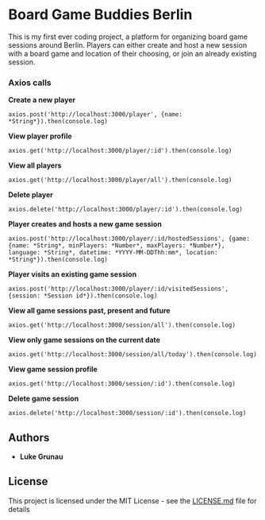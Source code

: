 # Board Game Buddies Berlin

This is my first ever coding project, a platform for organizing board game sessions around Berlin. Players can either create and host a new session with a board game and location of their choosing, or join an already existing session.

### Axios calls

**Create a new player**

```
axios.post('http://localhost:3000/player', {name: *String*}).then(console.log)
```

**View player profile**

```
axios.get('http://localhost:3000/player/:id').then(console.log)
```

**View all players**

```
axios.get('http://localhost:3000/player/all').then(console.log)
```

**Delete player**

```
axios.delete('http://localhost:3000/player/:id').then(console.log)
```

**Player creates and hosts a new game session**

```
axios.post('http://localhost:3000/player/:id/hostedSessions', {game: {name: *String*, minPlayers: *Number*, maxPlayers: *Number*}, language: *String*, datetime: *YYYY-MM-DDThh:mm*, location: *String*}).then(console.log)
```

**Player visits an existing game session**

```
axios.post('http://localhost:3000/player/:id/visitedSessions', {session: *Session id*}).then(console.log)
```

**View all game sessions past, present and future**

```
axios.get('http://localhost:3000/session/all').then(console.log)
```

**View only game sessions on the current date**

```
axios.get('http://localhost:3000/session/all/today').then(console.log)
```

**View game session profile**

```
axios.get('http://localhost:3000/session/:id').then(console.log)
```

**Delete game session**

```
axios.delete('http://localhost:3000/session/:id').then(console.log)
```

## Authors

* **Luke Grunau**

## License

This project is licensed under the MIT License - see the [LICENSE.md](LICENSE.md) file for details

